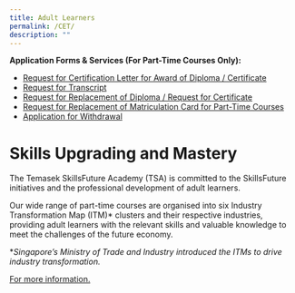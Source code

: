 ```yaml
---
title: Adult Learners
permalink: /CET/
description: ""
---
```

**Application Forms & Services (For Part-Time Courses Only):**

* [Request for Certification Letter for Award of Diploma / Certificate](https://www.tp.edu.sg/content/dam/tp-web/files/student-portal/forms/certificationletter.pdf)
* [Request for Transcript](https://www.tp.edu.sg/content/dam/tp-web/files/student-portal/forms/requesttranscript_cec.pdf)
* [Request for Replacement of Diploma / Request for Certificate](https://www.tp.edu.sg/content/dam/tp-web/files/student-portal/forms/request_for_reprint_of_cert.pdf)
* [Request for Replacement of Matriculation Card for Part-Time Courses](https://www.tp.edu.sg/content/dam/tp-web/files/student-portal/forms/matriccard.pdf)
* [Application for Withdrawal](https://www.tp.edu.sg/content/dam/tp-web/files/student-portal/forms/tsa_withdrawal.pdf)

# Skills Upgrading and Mastery
The Temasek SkillsFuture Academy (TSA) is committed to the SkillsFuture initiatives and the professional development of adult learners.
 

Our wide range of part-time courses are organised into six Industry Transformation Map (ITM)* clusters and their respective industries, providing adult learners with the relevant skills and valuable knowledge to meet the challenges of the future economy.

**Singapore’s Ministry of Trade and Industry introduced the ITMs to drive industry transformation.*

[For more information. ](https://www.tp.edu.sg/landing/adult-learners.html)